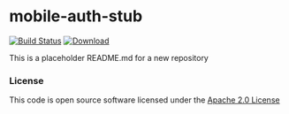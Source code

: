 # mobile-auth-stub

[![Build Status](https://travis-ci.org/hmrc/mobile-auth-stub.svg)](https://travis-ci.org/hmrc/mobile-auth-stub) [ ![Download](https://api.bintray.com/packages/hmrc/releases/mobile-auth-stub/images/download.svg) ](https://bintray.com/hmrc/releases/mobile-auth-stub/_latestVersion)

This is a placeholder README.md for a new repository

### License

This code is open source software licensed under the [Apache 2.0 License]("http://www.apache.org/licenses/LICENSE-2.0.html")
